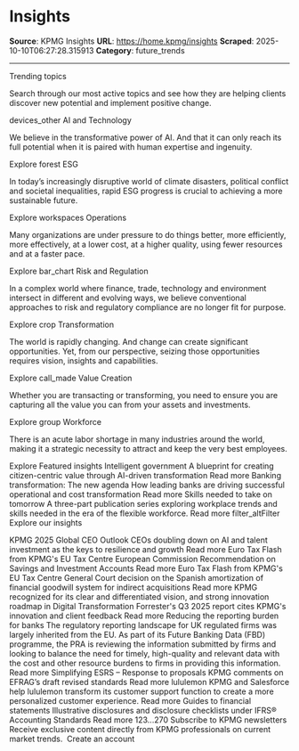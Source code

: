 # Insights

**Source**: KPMG Insights
**URL**: https://home.kpmg/insights
**Scraped**: 2025-10-10T06:27:28.315913
**Category**: future_trends

---

Trending topics

Search through our most active topics and see how they are helping clients discover new potential and implement positive change.

devices_other 
AI and Technology

We believe in the transformative power of AI. And that it can only reach its full potential when it is paired with human expertise and ingenuity.

Explore
forest 
ESG

In today’s increasingly disruptive world of climate disasters, political conflict and societal inequalities, rapid ESG progress is crucial to achieving a more sustainable future.

Explore
workspaces 
Operations

Many organizations are under pressure to do things better, more efficiently, more effectively, at a lower cost, at a higher quality, using fewer resources and at a faster pace. 

Explore
bar_chart 
Risk and Regulation

In a complex world where finance, trade, technology and environment intersect in different and evolving ways, we believe conventional approaches to risk and regulatory compliance are no longer fit for purpose.

Explore
crop 
Transformation

The world is rapidly changing. And change can create significant opportunities. Yet, from our perspective, seizing those opportunities requires vision, insights and capabilities.

Explore
call_made 
Value Creation

Whether you are transacting or transforming, you need to ensure you are capturing all the value you can from your assets and investments.

Explore
group 
Workforce

There is an acute labor shortage in many industries around the world, making it a strategic necessity to attract and keep the very best employees.

Explore
Featured insights
Intelligent government
A blueprint for creating citizen-centric value through AI-driven transformation
Read more
Banking transformation: The new agenda
How leading banks are driving successful operational and cost transformation
Read more
Skills needed to take on tomorrow
A three-part publication series exploring workplace trends and skills needed in the era of the flexible workforce.
Read more
filter_altFilter
Explore our insights

KPMG 2025 Global CEO Outlook
CEOs doubling down on AI and talent investment as the keys to resilience and growth
Read more
Euro Tax Flash from KPMG's EU Tax Centre
European Commission Recommendation on Savings and Investment Accounts
Read more
Euro Tax Flash from KPMG's EU Tax Centre
General Court decision on the Spanish amortization of financial goodwill system for indirect acquisitions
Read more
KPMG recognized for its clear and differentiated vision, and strong innovation roadmap in Digital Transformation
Forrester's Q3 2025 report cites KPMG's innovation and client feedback
Read more
Reducing the reporting burden for banks
The regulatory reporting landscape for UK regulated firms was largely inherited from the EU. As part of its Future Banking Data (FBD) programme, the PRA is reviewing the information submitted by firms and looking to balance the need for timely, high-quality and relevant data with the cost and other resource burdens to firms in providing this information.
Read more
Simplifying ESRS – Response to proposals
KPMG comments on EFRAG’s draft revised standards
Read more
lululemon
KPMG and Salesforce help lululemon transform its customer support function to create a more personalized customer experience.
Read more
Guides to financial statements
Illustrative disclosures and disclosure checklists under IFRS® Accounting Standards
Read more
123...270
Subscribe to KPMG newsletters
Receive exclusive content directly from KPMG professionals on current market trends. 
Create an account
